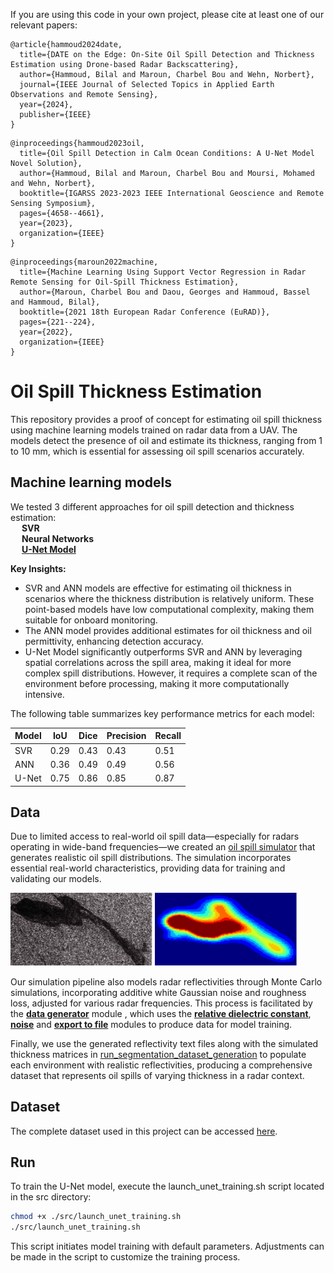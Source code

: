 If you are using this code in your own project, please cite at least one of our relevant papers:

```
@article{hammoud2024date,
  title={DATE on the Edge: On-Site Oil Spill Detection and Thickness Estimation using Drone-based Radar Backscattering},
  author={Hammoud, Bilal and Maroun, Charbel Bou and Wehn, Norbert},
  journal={IEEE Journal of Selected Topics in Applied Earth Observations and Remote Sensing},
  year={2024},
  publisher={IEEE}
}
```
```
@inproceedings{hammoud2023oil,
  title={Oil Spill Detection in Calm Ocean Conditions: A U-Net Model Novel Solution},
  author={Hammoud, Bilal and Maroun, Charbel Bou and Moursi, Mohamed and Wehn, Norbert},
  booktitle={IGARSS 2023-2023 IEEE International Geoscience and Remote Sensing Symposium},
  pages={4658--4661},
  year={2023},
  organization={IEEE}
}
```
```
@inproceedings{maroun2022machine,
  title={Machine Learning Using Support Vector Regression in Radar Remote Sensing for Oil-Spill Thickness Estimation},
  author={Maroun, Charbel Bou and Daou, Georges and Hammoud, Bassel and Hammoud, Bilal},
  booktitle={2021 18th European Radar Conference (EuRAD)},
  pages={221--224},
  year={2022},
  organization={IEEE}
}
```


# Oil Spill Thickness Estimation

This repository provides a proof of concept for estimating oil spill thickness using machine learning models trained on radar data from a UAV. The models detect the presence of oil and estimate its thickness, ranging from 1 to 10 mm, which is essential for assessing oil spill scenarios accurately.

## Machine learning models

We tested 3 different approaches for oil spill detection and thickness estimation:<br>
&emsp; **SVR**<br>
&emsp; **Neural Networks**<br>
&emsp; **[U-Net Model](src/model/unet_model.py)**<br>

**Key Insights:**

- SVR and ANN models are effective for estimating oil thickness in scenarios where the thickness distribution is relatively uniform. These point-based models have low computational complexity, making them suitable for onboard monitoring.
- The ANN model provides additional estimates for oil thickness and oil permittivity, enhancing detection accuracy.
- U-Net Model significantly outperforms SVR and ANN by leveraging spatial correlations across the spill area, making it ideal for more complex spill distributions. However, it requires a complete scan of the environment before processing, making it more computationally intensive.

The following table summarizes key performance metrics for each model:

| Model          | IoU          | Dice                   | Precision     | Recall |
|----------------|--------------|------------------------|---------------|--------|
| SVR            | 0.29 | 0.43                   | 0.43  | 0.51   |
| ANN            | 0.36		| 0.49 	                 | 0.49  | 0.56   |
| U-Net          | 0.75			| 0.86 	                 | 0.85  | 0.87   |


## Data

Due to limited access to real-world oil spill data—especially for radars operating in wide-band frequencies—we created an [oil spill simulator](https://github.com/Charbel199/Oil-Spill-Simulation) that generates realistic oil spill distributions. The simulation incorporates essential real-world characteristics, providing data for training and validating our models.

<img src="docs/RealFormatted.svg" width="45%">
<img src="docs/SimulatedFormatted.svg" width="45%">

Our simulation pipeline also models radar reflectivities through Monte Carlo simulations, incorporating additive white Gaussian noise and roughness loss, adjusted for various radar frequencies. This process is facilitated by the **[data generator](src/data/data_generator/generate_reflectivities_from_thickness/data_generator.m)** module , which uses the **[relative dielectric constant](src/data/data_generator/generate_reflectivities_from_thickness/module4_2.m)**, **[noise](src/data/data_generator/generate_reflectivities_from_thickness/noise.m)**
and **[export to file](src/data/data_generator/generate_reflectivities_from_thickness/export_to_file.m)** modules to produce data for model training.

Finally, we use the generated reflectivity text files along with the simulated thickness matrices in [run_segmentation_dataset_generation](src/run/segmentation/run_segmentation_dataset_generation.py) to populate each environment with realistic reflectivities, producing a comprehensive dataset that represents oil spills of varying thickness in a radar context.


## Dataset

The complete dataset used in this project can be accessed [here](link).

## Run

To train the U-Net model, execute the launch_unet_training.sh script located in the src directory:

``` bash
chmod +x ./src/launch_unet_training.sh
./src/launch_unet_training.sh
```

This script initiates model training with default parameters. Adjustments can be made in the script to customize the training process.